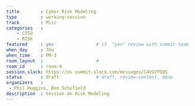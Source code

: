 ```yaml
---
title        : Cyber Risk Modeling
type         : working-session
track        : Misc
categories   :
    - CISO
    - RISK
featured     : yes                # if  "yes" review with summit team
when_day     : Thu
when_time    : PM-3
room_layout  :                    #
room_id      : room-4
session_slack: https://os-summit.slack.com/messages/CAVGVTQ85
status       : draft              # draft, review-content, done
organizers   :
 - Phil Huggins, Ben Schofield
description  : Session on Risk Modeling
---
```


<!--(add intro)

## Why

Phil brings his extensive experience to a discussion on modelling (general) risk and comparing security risk modelling maturity to other markets (finance, insurance, medical..). This also involves attribution of $ value to risk and how security teams can talk the language of the business


## What

Current Security Risk Management is Broken

There is a lot of complexity and uncertainty in cyber risk.
Current practice tends to hide uncertainty and present certainty.

We use Ordinal Scales (Red, Amber, Green / High, Medium, Low / 1,2,3,4,5 etc) rather than Cardinal measures (£ or %).
Is a red x red risk a really red risk? Twice as bad? Three times as bad?
We then assign numerical values to support ‘risk arithmetic’ (5 x 5 = 25 /2.5 = risk score)
OWASP Risk Rating Methodology (Risk Factors / Ordinal Scales)

We then use risk matrices that arbitrarily identify an ordinal boundary as the ‘risk appetite’. (Amber =Good, red = Bad).

By assigning a single value to probability and impact we are communicating a level of certainty about the outcome we don’t really have.

People are individually poor at prediction
Hedgehogs / Foxes / Superpredictors

We are awash with data about cyber events but few documented robust statistical methods deployed. 

The solutions are well known by other risk professions

Quantitative Risk Approaches

Probability of event
Range of outcomes (lognormal distribution)
Monte Carlo Simulation
Loss Exceedance Curves <- Business understands these
FAIR / OpenFAIR

Prediction Approaches
Risk Panels
Averaged predictions
Feedback !!!!!!!!!
Brier Scores 
Base Rate Data
Calibration

References:
Dan Geer
Doug Hubbard
Philip Tetlock
Jack Jones
Ryan Huber


## Outcomes

## Who

## References-->
